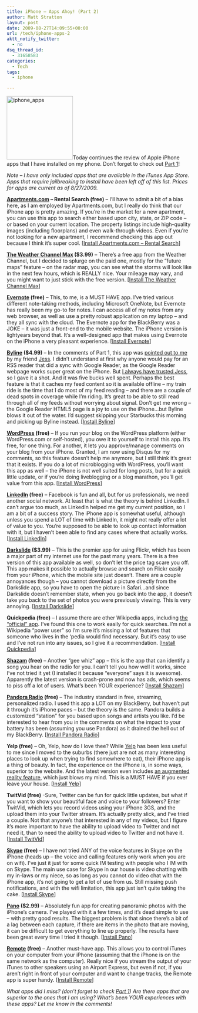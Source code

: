 ```yaml
---
title: iPhone – Apps Ahoy! (Part 2)
author: Matt Stratton
layout: post
date: 2009-08-27T14:09:55+00:00
url: /tech/iphone-apps-2
aktt_notify_twitter:
  - no
dsq_thread_id:
  - 31658583
categories:
  - Tech
tags:
  - iphone

---
```

<img class="alignright size-medium wp-image-5550" title="iphone_apps" src="/wp-content/uploads/2009/08/iphone_apps-300x287.jpg" alt="iphone_apps" width="180" height="172" srcset="/wp-content/uploads/2009/08/iphone_apps-300x287.jpg 300w, /wp-content/uploads/2009/08/iphone_apps.jpg 450w" sizes="(max-width: 180px) 100vw, 180px" />Today continues the review of Apple iPhone apps that I have installed on my phone. Don&#8217;t forget to check out <a href="/2009/08/26/iphone-apps/" target="_self">Part 1</a>!

_Note – I have only included apps that are available in the iTunes App Store. Apps that require jailbreaking to install have been left off of this list. Prices for apps are current as of 8/27/2009._

**<a href="http://www.apartments.com/iphone" target="_blank">Apartments.com</a> &#8211; Rental Search (free)** &#8211; I&#8217;ll have to admit a bit of a bias here, as I am employed by Apartments.com, but I really do think that our iPhone app is pretty amazing. If you&#8217;re in the market for a new apartment, you can use this app to search either based upon city, state, or ZIP code &#8211; or based on your current location. The property listings include high-quality images (including floorplans) and even walk-through videos. Even if you&#8217;re not looking for a new apartment, I recommend checking this app out because I think it&#8217;s super cool. [<a href="http://itunes.apple.com/WebObjects/MZStore.woa/wa/viewSoftware?id=319836632&mt=8" target="_blank">Install Apartments.com &#8211; Rental Search</a>]

**<a href="http://www.weather.com/mobile/pda/iphone/" target="_blank">The Weather Channel Max</a> ($3.99)** &#8211; There&#8217;s a free app from the Weather Channel, but I decided to splurge on the paid one, mostly for the &#8220;future maps&#8221; feature &#8211; on the radar map, you can see what the storms will look like in the next few hours, which is REALLY nice. Your mileage may vary, and you might want to just stick with the free version. [<a href="http://itunes.apple.com/WebObjects/MZStore.woa/wa/viewSoftware?id=316415412&mt=8" target="_blank">Install The Weather Channel Max</a>]

**<a href="http://www.evernote.com/about/download/iphone/" target="_blank">Evernote</a> (free)** &#8211; This, to me, is a MUST HAVE app. I&#8217;ve tried various different note-taking methods, including Microsoft OneNote, but Evernote has really been my go-to for notes. I can access all of my notes from any web browser, as well as use a pretty robust application on my laptop &#8211; and they all sync with the cloud. The Evernote app for the BlackBerry was a JOKE &#8211; it was just a front-end to the mobile website. The iPhone version is lightyears beyond that. It&#8217;s a well-designed app that makes using Evernote on the iPhone a very pleasant experience. [<a href="http://itunes.apple.com/WebObjects/MZStore.woa/wa/viewSoftware?id=281796108&mt=8" target="_blank">Install Evernote</a>]

**<a href="http://www.phantomfish.com/byline.html" target="_blank">Byline</a> ($4.99)** &#8211; In the comments of Part 1, this app was <a href="/2009/08/26/iphone-apps/?dsq=15524161#comment-15443005" target="_blank">pointed out to me</a> by my friend <a href="http://www.dailytechdiva.com/" target="_blank">Jess</a>. I didn&#8217;t understand at first why anyone would pay for an RSS reader that did a sync with Google Reader, as the Google Reader webpage works super great on the iPhone. But <a href="/2009/04/27/jessica-fritsche/" target="_blank">I always have trusted Jess</a>, so I gave it a shot. And it was five bucks well spent. Perhaps the best feature is that it caches my feed content so it is available offline &#8211; my train ride is the time that I do most of my feed reading &#8211; and there are a couple of dead spots in coverage while I&#8217;m riding. It&#8217;s great to be able to still read through all of my feeds without worrying about signal. Don&#8217;t get me wrong &#8211; the Google Reader HTML5 page is a joy to use on the iPhone&#8230;but Byline blows it out of the water. I&#8217;d suggest skipping your Starbucks this morning and picking up Byline instead. [<a href="http://itunes.apple.com/WebObjects/MZStore.woa/wa/viewSoftware?id=284946773&mt=8" target="_blank">Install Byline</a>]

**<a href="http://iphone.wordpress.org/" target="_blank">WordPress</a> (free)** &#8211; If you run your blog on the WordPress platform (either WordPress.com or self-hosted), you owe it to yourself to install this app. It&#8217;s free, for one thing. For another, it lets you approve/manage comments on your blog from your iPhone. Granted, I am now using Disqus for my comments, so this feature doesn&#8217;t help me anymore, but I still think it&#8217;s great that it exists. If you do a lot of microblogging with WordPress, you&#8217;ll want this app as well &#8211; the iPhone is not well suited for long posts, but for a quick little update, or if you&#8217;re doing liveblogging or a blog marathon, you&#8217;ll get value from this app. [<a href="http://itunes.apple.com/WebObjects/MZStore.woa/wa/viewSoftware?id=285073074&mt=8" target="_blank">Install WordPress</a>]

**<a href="http://blog.linkedin.com/2008/08/21/brandon-duncan-announcing-linkedins-first-generation-native-iphone-application/" target="_blank">LinkedIn</a> (free)** &#8211; Facebook is fun and all, but for us professionals, we need another social network. At least that is what the theory is behind LinkedIn. I can&#8217;t argue too much, as LinkedIn helped me get my current position, so I am a bit of a success story. The iPhone app is somewhat useful, although unless you spend a LOT of time with LinkedIn, it might not really offer a lot of value to you. You&#8217;re supposed to be able to look up contact information with it, but I haven&#8217;t been able to find any cases where that actually works. [<a href="http://itunes.apple.com/WebObjects/MZStore.woa/wa/viewSoftware?id=288429040&mt=8" target="_blank">Install LinkedIn</a>]

**<a href="http://connectedflow.com/darkslide/" target="_blank">Darkslide</a> ($3.99)** &#8211; This is the premier app for using Flickr, which has been a major part of my internet use for the past many years. There is a free version of this app available as well, so don&#8217;t let the price tag scare you off. This app makes it possible to actually browse and search on Flickr easily from your iPhone, which the mobile site just doesn&#8217;t. There are a couple annoyances though &#8211; you cannot download a picture directly from the Darkslide app, so you have to open the picture in Safari&#8230;and since Darkslide doesn&#8217;t remember state, when you go back into the app, it doesn&#8217;t take you back to the set of photos you were previously viewing. This is very annoying. [<a href="http://itunes.apple.com/WebObjects/MZStore.woa/wa/viewSoftware?id=284920890&mt=8" target="_blank">Install Darkslide</a>]

**Quickpedia (free)** &#8211; I assume there are other Wikipedia apps, including <a href="http://itunes.apple.com/WebObjects/MZStore.woa/wa/viewSoftware?id=324715238&mt=8" target="_blank">the &#8220;official&#8221; app</a>. I&#8217;ve found this one to work easily for quick searches. I&#8217;m not a Wikipedia &#8220;power user&#8221; so I&#8217;m sure it&#8217;s missing a lot of features that someone who lives in the &#8216;pedia would find necessary. But it&#8217;s easy to use and I&#8217;ve not run into any issues, so I give it a recommendation. [<a href="http://itunes.apple.com/WebObjects/MZStore.woa/wa/viewSoftware?id=294168832&mt=8" target="_blank">Install Quickpedia</a>]

**<a href="http://www.shazam.com/music/web/pages/iphone.html" target="_blank">Shazam</a> (free)** &#8211; Another &#8220;gee whiz&#8221; app &#8211; this is the app that can identify a song you hear on the radio for you. I can&#8217;t tell you how well it works, since I&#8217;ve not tried it yet (I installed it because &#8220;everyone&#8221; says it is awesome). Apparently the latest version is crash-prone and now has ads, which seems to piss off a lot of users. What&#8217;s been YOUR experience? [<a href="http://itunes.apple.com/WebObjects/MZStore.woa/wa/viewSoftware?id=284993459&mt=8" target="_blank">Install Shazam</a>]

**<a href="http://www.pandora.com/on-the-iphone" target="_blank">Pandora Radio</a> (free)** &#8211; The industry standard in free, streaming, personalized radio. I used this app a LOT on my BlackBerry, but haven&#8217;t put it through it&#8217;s iPhone paces &#8211; but the theory is the same. Pandora builds a customized &#8220;station&#8221; for you based upon songs and artists you like. I&#8217;d be interested to hear from you in the comments on what the impact to your battery has been (assuming you use Pandora) as it drained the hell out of my BlackBerry. [<a href="http://itunes.apple.com/WebObjects/MZStore.woa/wa/viewSoftware?id=284035177&mt=8" target="_blank">Install Pandora Radio</a>]

**Yelp (free)** &#8211; Oh, Yelp, how do I love thee? While <a href="http://yelp.com" target="_blank">Yelp</a> has been less useful to me since I moved to the suburbs (there just are not as many interesting places to look up when trying to find somewhere to eat), their iPhone app is a thing of beauty. In fact, the experience on the iPhone is, in some ways, superior to the website. And the latest version even includes <a href="http://mashable.com/2009/08/27/yelp-augmented-reality/" target="_blank">an augmented reality feature</a>, which just blows my mind. This is a MUST HAVE if you ever leave your house. [<a href="http://itunes.apple.com/WebObjects/MZStore.woa/wa/viewSoftware?id=284910350&mt=8" target="_blank">Install Yelp</a>]

**TwitVid (free)** -Sure, Twitter can be fun for quick little updates, but what if you want to show your beautiful face and voice to your followers? Enter TwitVid, which lets you record videos using your iPhone 3GS, and the upload them into your Twitter stream. It&#8217;s actually pretty slick, and I&#8217;ve tried a couple. Not that anyone&#8217;s that interested in any of my videos, but I figure it&#8217;s more important to have the ability to upload video to Twitter and not need it, than to need the ability to upload video to Twitter and not have it. [<a href="http://itunes.apple.com/WebObjects/MZStore.woa/wa/viewSoftware?id=317646079&mt=8" target="_blank">Install TwitVid</a>]

**<a href="http://www.skype.com/download/skype/iphone/" target="_blank">Skype</a> (free)** &#8211; I have not tried ANY of the voice features in Skype on the iPhone (heads up &#8211; the voice and calling features only work when you are on wifi). I&#8217;ve just it just for some quick IM testing with people who I IM with on Skype. The main use case for Skype in our house is video chatting with my in-laws or my niece, so as long as you cannot do video chat with the iPhone app, it&#8217;s not going to get a lot of use from us. Still missing push notifications, and with the wifi limitation, this app just isn&#8217;t quite taking the cake. [<a href="http://itunes.apple.com/WebObjects/MZStore.woa/wa/viewSoftware?id=304878510&mt=8" target="_blank">Install Skype</a>]

**<a href="http://debaclesoftware.com/" target="_blank">Pano</a> ($2.99)** &#8211; Absolutely fun app for creating panoramic photos with the iPhone&#8217;s camera. I&#8217;ve played with it a few times, and it&#8217;s dead simple to use &#8211; with pretty good results. The biggest problem is that since there&#8217;s a bit of a lag between each capture, if there are items in the photo that are moving, it can be difficult to get everything to line up properly. The results have been great every time I tried it though. [<a href="http://itunes.apple.com/WebObjects/MZStore.woa/wa/viewSoftware?id=293709029&mt=8" target="_blank">Install Pano</a>]

**<a href="http://www.apple.com/itunes/remote/" target="_blank">Remote</a> (free)** &#8211; Another must-have app. This allows you to control iTunes on your computer from your iPhone (assuming that the iPhone is on the same network as the computer). Really nice if you stream the output of your iTunes to other speakers using an Airport Express, but even if not, if you aren&#8217;t right in front of your computer and want to change tracks, the Remote app is super handy. [<a href="http://itunes.apple.com/WebObjects/MZStore.woa/wa/viewSoftware?id=284417350&mt=8" target="_blank">Install Remote</a>]

_What apps did I miss? (don’t forget to check <a href="/2009/08/26/iphone-apps" target="_blank">Part 1</a>) Are there apps that are superior to the ones that I am using? What’s been YOUR experiences with these apps? Let me know in the comments!_